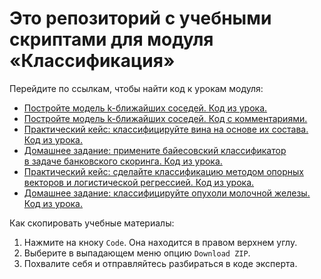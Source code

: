 # Это репозиторий с учебными скриптами для модуля «Классификация»

Перейдите по ссылкам, чтобы найти код к урокам модуля:
- [Постройте модель k-ближайших соседей. Код из урока.](https://github.com/Eduson-DataScience/DataScience/blob/main/Classification/knn_practice.ipynb)
-  [Постройте модель k-ближайших соседей. Код с комментариями.](https://github.com/Eduson-DataScience/DataScience/blob/main/Classification/knn_example.ipynb)
- [Практический кейс: классифицируйте вина на основе их состава. Код из урока.](https://github.com/Eduson-DataScience/DataScience/blob/main/Classification/classification_practice.ipynb)
-  [Домашнее задание: примените байесовский классификатор в задаче банковского скоринга. Код из урока.](https://github.com/Eduson-DataScience/DataScience/blob/main/Classification/classification_hometask.ipynb)
-  [Практический кейс: сделайте классификацию методом опорных векторов и логистической регрессией. Код из урока.](https://github.com/Eduson-DataScience/DataScience/blob/main/Classification/svm_logreg_example.ipynb)
-  [Домашнее задание: классифицируйте опухоли молочной железы. Код из урока.](Classification/Homework_Classify_breast_tumors.ipynb)

Как скопировать учебные материалы:
1. Нажмите на кноку <code>Code</code>. Она находится в правом верхнем углу.
2. Выберите в выпадающем меню опцию <code>Download ZIP</code>.
3. Похвалите себя и отправляйтесь разбираться в коде эксперта.

